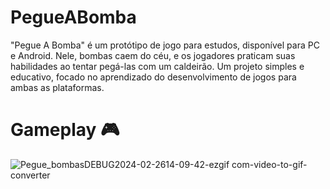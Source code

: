 # PegueABomba

"Pegue A Bomba" é um protótipo de jogo para estudos, disponível para PC e Android. Nele, bombas caem do céu, e os jogadores praticam suas habilidades ao tentar pegá-las com um caldeirão. Um projeto simples e educativo, focado no aprendizado do desenvolvimento de jogos para ambas as plataformas.

# Gameplay 🎮

![Pegue_bombasDEBUG2024-02-2614-09-42-ezgif com-video-to-gif-converter](https://github.com/Sam1536/PegueABomba/assets/89424721/2af28bf7-c583-41e6-be16-4ed50932cca5)
